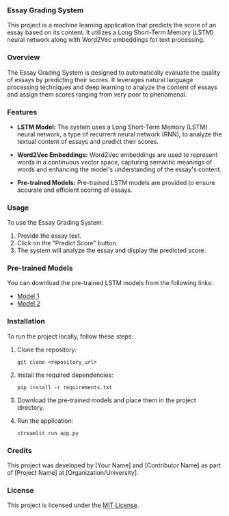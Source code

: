### Essay Grading System

This project is a machine learning application that predicts the score of an essay based on its content. It utilizes a Long Short-Term Memory (LSTM) neural network along with Word2Vec embeddings for text processing.

### Overview

The Essay Grading System is designed to automatically evaluate the quality of essays by predicting their scores. It leverages natural language processing techniques and deep learning to analyze the content of essays and assign them scores ranging from very poor to phenomenal.

### Features

- **LSTM Model:** The system uses a Long Short-Term Memory (LSTM) neural network, a type of recurrent neural network (RNN), to analyze the textual content of essays and predict their scores.
  
- **Word2Vec Embeddings:** Word2Vec embeddings are used to represent words in a continuous vector space, capturing semantic meanings of words and enhancing the model's understanding of the essay's content.
  
- **Pre-trained Models:** Pre-trained LSTM models are provided to ensure accurate and efficient scoring of essays.

### Usage

To use the Essay Grading System:

1. Provide the essay text.
2. Click on the "Predict Score" button.
3. The system will analyze the essay and display the predicted score.

### Pre-trained Models

You can download the pre-trained LSTM models from the following links:

- [Model 1](https://drive.google.com/file/d/1ihOKoAG2R1AJOXjW37ZRyU8n7nxbEJsB/view?usp=sharing)
- [Model 2](https://drive.google.com/file/d/1mTazjmGrvgMqb5lsZegUJwj45U8DlpWC/view?usp=sharing)

### Installation

To run the project locally, follow these steps:

1. Clone the repository:
   ```
   git clone <repository_url>
   ```

2. Install the required dependencies:
   ```
   pip install -r requirements.txt
   ```

3. Download the pre-trained models and place them in the project directory.

4. Run the application:
   ```
   streamlit run app.py
   ```

### Credits

This project was developed by [Your Name] and [Contributor Name] as part of [Project Name] at [Organization/University].

### License

This project is licensed under the [MIT License](LICENSE).
